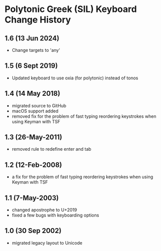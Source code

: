 Polytonic Greek (SIL) Keyboard Change History
=======================

1.6 (13 Jun 2024)
-----------------
* Change targets to 'any'

1.5 (6 Sept 2019)
-----------------
* Updated keyboard to use oxia (for polytonic) instead of tonos

1.4 (14 May 2018)
-----------------
* migrated source to GitHub
* macOS support added
* removed fix for the problem of fast typing reordering keystrokes when using Keyman with TSF

1.3 (26-May-2011)
-----------------
*  removed rule to redefine enter and tab

1.2 (12-Feb-2008)
-----------------
* a fix for the problem of fast typing reordering keystrokes when using Keyman with TSF

1.1 (7-May-2003)
-----------------
* changed apostrophe to U+2019
* fixed a few bugs with keyboarding options

1.0 (30 Sep 2002)
-----------------
* migrated legacy layout to Unicode
